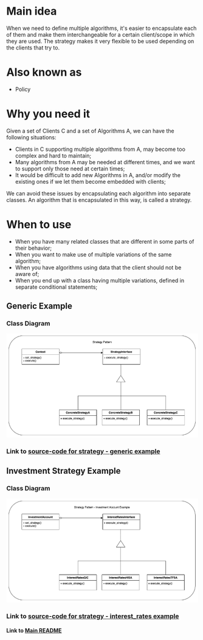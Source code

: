 # Main idea
When we need to define multiple algorithms, it's easier to encapsulate each of them
and make them interchangeable for a certain client/scope in which they are used.
The strategy makes it very flexible to be used depending on the clients that try to.

# Also known as
* Policy

# Why you need it
Given a set of Clients C and a set of Algorithms A, we can have the following situations:
* Clients in C supporting multiple algorithms from A, may become too complex and hard to maintain;
* Many algorithms from A may be needed at different times, and we want to support only those need at certain times;
* It would be difficult to add new Algorithms in A, and/or modify the existing ones if we let them become embedded with clients;

We can avoid these issues by encapsulating each algorithm into separate classes. An algorithm that
is encapsulated in this way, is called a strategy.

# When to use
* When you have many related classes that are different in some parts of their behavior;
* When you want to make use of multiple variations of the same algorithm;
* When you have algorithms using data that the client should not be aware of;
* When you end up with a class having multiple variations, defined in separate conditional statements;

## Generic Example
### Class Diagram
![](diagrams/strategy-generic.png)

### Link to [source-code for strategy - generic example](strategy_generic.py)

## Investment Strategy Example
### Class Diagram
![](diagrams/strategy-investment.png)

### Link to [source-code for strategy - interest_rates example](strategy_interest_rates.py)


#### Link to [Main README](../../README.md)